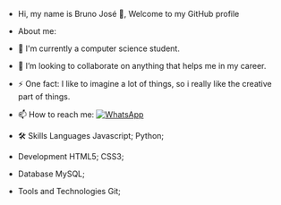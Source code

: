 - Hi, my name is Bruno José 👋, Welcome to my GitHub profile
- About me:
- 🌱 I'm currently a computer science student.
- 💞️ I’m looking to collaborate on anything that helps me in my career.
- ⚡ One fact: I like to imagine a lot of things, so i really like the creative part of things.
- 📫 How to reach me: [![WhatsApp](https://img.shields.io/badge/WhatsApp-25D366?style=for-the-badge&logo=whatsapp&logoColor=white)](https://wa.me/5581999676095)

- 🛠️ Skills
Languages
Javascript;
Python;

- Development
HTML5;
CSS3;


- Database
MySQL;

- Tools and Technologies
Git;
